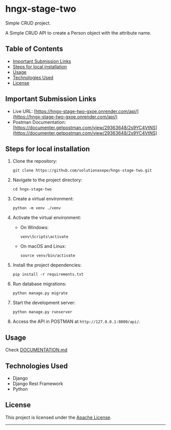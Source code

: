 # hngx-stage-two
Simple CRUD project. <br>

A Simple CRUD API to create a Person object with the attribute name.

## Table of Contents

- [Important Submission Links](#important-submission-links)
- [Steps for local installation](#steps-for-local-installation)
- [Usage](#usage)
- [Technologies Used](#technologies-used)
- [License](#license)

## Important Submission Links


- Live URL: [https://hngx-stage-two-gxoe.onrender.com/api/](https://hngx-stage-two-gxoe.onrender.com/api/)
- Postman Documentation: [https://documenter.getpostman.com/view/29363648/2s9YC4VtNS](https://documenter.getpostman.com/view/29363648/2s9YC4VtNS)



## Steps for local installation

1. Clone the repository:

   ```
   git clone https://github.com/solutionasepe/hngx-stage-two.git
   ```

2. Navigate to the project directory:

   ```
   cd hngx-stage-two
   ```

3. Create a virtual environment:

   ```
   python -m venv ./venv
   ```

4. Activate the virtual environment:

   - On Windows:

     ```
     venv\Scripts\activate
     ```

   - On macOS and Linux:

     ```
     source venv/bin/activate
     ```

5. Install the project dependencies:

   ```
   pip install -r requirements.txt
   ```

6. Run database migrations:

   ```
   python manage.py migrate
   ```

7. Start the development server:

   ```
   python manage.py runserver
   ```

8. Access the API in POSTMAN at `http://127.0.0.1:8000/api/`.

## Usage

Check [DOCUMENTATION.md](DOCUMENTATION.md)

## Technologies Used

- Django
- Django Rest Framework
- Python

## License

This project is licensed under the [Apache License](LICENSE).

---
